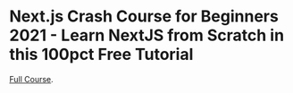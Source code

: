 # Next.js Crash Course for Beginners 2021 - Learn NextJS from Scratch in this 100pct Free Tutorial
[Full Course](https://m.youtube.com/watch?v=MFuwkrseXVE).
